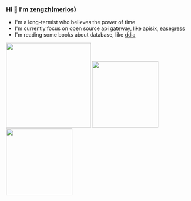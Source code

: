 ### Hi 👋 I'm [zengzh(merios)](https://www.cnblogs.com/jianzihao/)

- I'm a long-termist who believes the power of time
- I'm currently focus on open source api gateway, like [apisix](https://github.com/apache/apisix), [easegress](https://github.com/megaease/easegress)
- I'm reading some books about database, like [ddia](https://dataintensive.net/)

<a href="/">
  <img height="230em" src="https://github-profile-summary-cards.vercel.app/api/cards/profile-details?username=zengzzzzz&theme=github">
  <img height="180em" src="https://github-readme-stats.vercel.app/api?username=zengzzzzz&show_icons=true&include_all_commits=true&count_private=true&title_color=333" />
  <img height="180em" src="https://github-readme-stats.vercel.app/api/top-langs?username=zengzzzzz&layout=compact&langs_count=8" />
</a>


